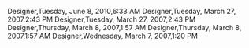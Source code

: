 ﻿Designer,Tuesday, June 8, 2010,6:33 AMDesigner,Tuesday, March 27, 2007,2:43 PMDesigner,Tuesday, March 27, 2007,2:43 PMDesigner,Thursday, March 8, 2007,1:57 AMDesigner,Thursday, March 8, 2007,1:57 AMDesigner,Wednesday, March 7, 2007,1:20 PM
